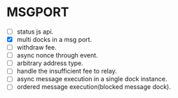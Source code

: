 # MSGPORT

- [ ] status js api.
- [x] multi docks in a msg port.
- [ ] withdraw fee.
- [ ] async nonce through event.
- [ ] arbitrary address type.
- [ ] handle the insufficient fee to relay.
- [ ] async message execution in a single dock instance.
- [ ] ordered message execution(blocked message dock).
